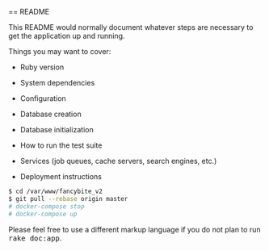 == README

This README would normally document whatever steps are necessary to get the
application up and running.

Things you may want to cover:

* Ruby version

* System dependencies

* Configuration

* Database creation

* Database initialization

* How to run the test suite

* Services (job queues, cache servers, search engines, etc.)

* Deployment instructions

```bash
$ cd /var/www/fancybite_v2
$ git pull --rebase origin master
# docker-compose stop
# docker-compose up
```

Please feel free to use a different markup language if you do not plan to run
<tt>rake doc:app</tt>.

